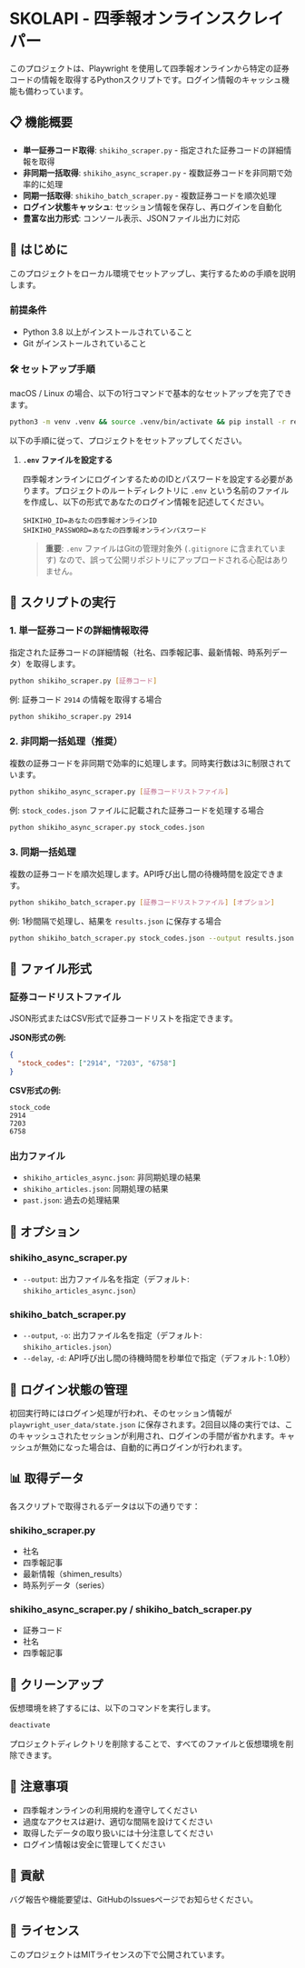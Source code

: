 # SKOLAPI - 四季報オンラインスクレイパー

このプロジェクトは、Playwright を使用して四季報オンラインから特定の証券コードの情報を取得するPythonスクリプトです。ログイン情報のキャッシュ機能も備わっています。

## 📋 機能概要

- **単一証券コード取得**: `shikiho_scraper.py` - 指定された証券コードの詳細情報を取得
- **非同期一括取得**: `shikiho_async_scraper.py` - 複数証券コードを非同期で効率的に処理
- **同期一括取得**: `shikiho_batch_scraper.py` - 複数証券コードを順次処理
- **ログイン状態キャッシュ**: セッション情報を保存し、再ログインを自動化
- **豊富な出力形式**: コンソール表示、JSONファイル出力に対応

## 🚀 はじめに

このプロジェクトをローカル環境でセットアップし、実行するための手順を説明します。

### 前提条件

*   Python 3.8 以上がインストールされていること
*   Git がインストールされていること

### 🛠️ セットアップ手順

macOS / Linux の場合、以下の1行コマンドで基本的なセットアップを完了できます。

```bash
python3 -m venv .venv && source .venv/bin/activate && pip install -r requirements.txt && playwright install
```

以下の手順に従って、プロジェクトをセットアップしてください。
1.  **`.env` ファイルを設定する**

    四季報オンラインにログインするためのIDとパスワードを設定する必要があります。プロジェクトのルートディレクトリに `.env` という名前のファイルを作成し、以下の形式であなたのログイン情報を記述してください。

    ```
    SHIKIHO_ID=あなたの四季報オンラインID
    SHIKIHO_PASSWORD=あなたの四季報オンラインパスワード
    ```

    > **重要**: `.env` ファイルはGitの管理対象外 (`.gitignore` に含まれています) なので、誤って公開リポジトリにアップロードされる心配はありません。

## 🏃 スクリプトの実行

### 1. 単一証券コードの詳細情報取得

指定された証券コードの詳細情報（社名、四季報記事、最新情報、時系列データ）を取得します。

```bash
python shikiho_scraper.py [証券コード]
```

例: 証券コード `2914` の情報を取得する場合

```bash
python shikiho_scraper.py 2914
```

### 2. 非同期一括処理（推奨）

複数の証券コードを非同期で効率的に処理します。同時実行数は3に制限されています。

```bash
python shikiho_async_scraper.py [証券コードリストファイル]
```

例: `stock_codes.json` ファイルに記載された証券コードを処理する場合

```bash
python shikiho_async_scraper.py stock_codes.json
```

### 3. 同期一括処理

複数の証券コードを順次処理します。API呼び出し間の待機時間を設定できます。

```bash
python shikiho_batch_scraper.py [証券コードリストファイル] [オプション]
```

例: 1秒間隔で処理し、結果を `results.json` に保存する場合

```bash
python shikiho_batch_scraper.py stock_codes.json --output results.json --delay 1.0
```

## 📁 ファイル形式

### 証券コードリストファイル

JSON形式またはCSV形式で証券コードリストを指定できます。

**JSON形式の例:**
```json
{
  "stock_codes": ["2914", "7203", "6758"]
}
```

**CSV形式の例:**
```csv
stock_code
2914
7203
6758
```

### 出力ファイル

- `shikiho_articles_async.json`: 非同期処理の結果
- `shikiho_articles.json`: 同期処理の結果
- `past.json`: 過去の処理結果

## 🔧 オプション

### shikiho_async_scraper.py
- `--output`: 出力ファイル名を指定（デフォルト: `shikiho_articles_async.json`）

### shikiho_batch_scraper.py
- `--output`, `-o`: 出力ファイル名を指定（デフォルト: `shikiho_articles.json`）
- `--delay`, `-d`: API呼び出し間の待機時間を秒単位で指定（デフォルト: 1.0秒）

## 🔐 ログイン状態の管理

初回実行時にはログイン処理が行われ、そのセッション情報が `playwright_user_data/state.json` に保存されます。2回目以降の実行では、このキャッシュされたセッションが利用され、ログインの手間が省かれます。キャッシュが無効になった場合は、自動的に再ログインが行われます。

## 📊 取得データ

各スクリプトで取得されるデータは以下の通りです：

### shikiho_scraper.py
- 社名
- 四季報記事
- 最新情報（shimen_results）
- 時系列データ（series）

### shikiho_async_scraper.py / shikiho_batch_scraper.py
- 証券コード
- 社名
- 四季報記事

## 🧹 クリーンアップ

仮想環境を終了するには、以下のコマンドを実行します。

```bash
deactivate
```

プロジェクトディレクトリを削除することで、すべてのファイルと仮想環境を削除できます。

## 📝 注意事項

- 四季報オンラインの利用規約を遵守してください
- 過度なアクセスは避け、適切な間隔を設けてください
- 取得したデータの取り扱いには十分注意してください
- ログイン情報は安全に管理してください

## 🤝 貢献

バグ報告や機能要望は、GitHubのIssuesページでお知らせください。

## 📄 ライセンス

このプロジェクトはMITライセンスの下で公開されています。
